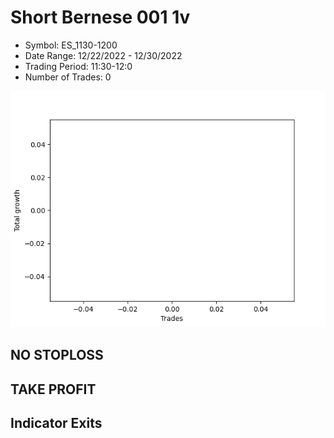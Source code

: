 # Short Bernese 001 1v 
- Symbol: ES_1130-1200
- Date Range: 12/22/2022 - 12/30/2022
- Trading Period: 11:30-12:0
- Number of Trades: 0

![Plot](ShortBernese0011vES_1130-1200.png)
## NO STOPLOSS














## TAKE PROFIT











## Indicator Exits

